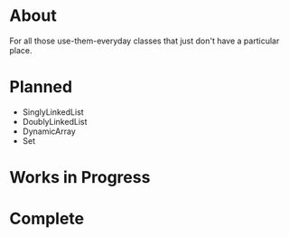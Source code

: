 # About

For all those use-them-everyday classes that just don't have a particular place.

# Planned


  * SinglyLinkedList
  * DoublyLinkedList
  * DynamicArray
  * Set



# Works in Progress
# Complete